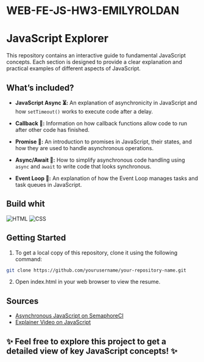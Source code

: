 # WEB-FE-JS-HW3-EMILYROLDAN

# JavaScript Explorer

This repository contains an interactive guide to fundamental JavaScript concepts. Each section is designed to provide a clear explanation and practical examples of different aspects of JavaScript.

## What’s included?

- **JavaScript Async ⏳:** An explanation of asynchronicity in JavaScript and how `setTimeout()` works to execute code after a delay.

- **Callback 📲:** Information on how callback functions allow code to run after other code has finished.

- **Promise 🤝:** An introduction to promises in JavaScript, their states, and how they are used to handle asynchronous operations.

- **Async/Await 🚀:** How to simplify asynchronous code handling using `async` and `await` to write code that looks synchronous.

- **Event Loop 🔄:** An explanation of how the Event Loop manages tasks and task queues in JavaScript.

## Build whit
![HTML](https://img.shields.io/badge/Html-20232A?style=for-the-badge&logo=html5&logoColor=orange&color=white)
![CSS](https://img.shields.io/badge/CSS-20232A?style=for-the-badge&logo=css3&logoColor=%233899e3&color=white)

## Getting Started

1. To get a local copy of this repository, clone it using the following command:

```bash
git clone https://github.com/yourusername/your-repository-name.git
```
2. Open index.html in your web browser to view the resume.

## Sources
- [Asynchronous JavaScript on SemaphoreCI](https://semaphoreci.com/blog/asynchronous-javascript#:~:text=What%20is%20asynchronous%20Javascript%3F,callback%20queue%20and%20event%20loop.)
- [Explainer Video on JavaScript](https://youtu.be/rvzItyLuh28?si=xzUp6XFYLprcmhMG)



## ✨ Feel free to explore this project to get a detailed view of key JavaScript concepts! ✨
